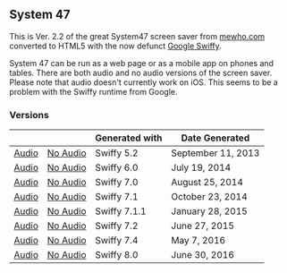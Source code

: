## System 47

This is Ver. 2.2 of the great System47 screen saver from [mewho.com](http://mewho.com/system47/) converted to HTML5 with the now defunct [Google Swiffy](https://developers.google.com/swiffy/).

System 47 can be run as a web page or as a mobile app on phones and tables. There are both audio and no audio versions of the screen saver. Please note that audio doesn't currently work on iOS. This seems to be a problem with the Swiffy runtime from Google.

### Versions

|                                        |                                             | Generated with | Date Generated     |
| -------------------------------------- | ------------------------------------------- | -------------- | ------------------ |
| [Audio](./app/v5.2/audio/index.html)   | [No Audio](./app/v5.2/noaudio/index.html)   |  Swiffy 5.2    | September 11, 2013 |
| [Audio](./app/v6.0/audio/index.html)   | [No Audio](./app/v6.0/noaudio/index.html)   |  Swiffy 6.0    | July 19, 2014      |
| [Audio](./app/v7.0/audio/index.html)   | [No Audio](./app/v7.0/noaudio/index.html)   |  Swiffy 7.0    | August 25, 2014    |
| [Audio](./app/v7.1/audio/index.html)   | [No Audio](./app/v7.1/noaudio/index.html)   |  Swiffy 7.1    | October 23, 2014   |
| [Audio](./app/v7.1.1/audio/index.html) | [No Audio](./app/v7.1.1/noaudio/index.html) |  Swiffy 7.1.1  | January 28, 2015   |
| [Audio](./app/v7.2/audio/index.html)   | [No Audio](./app/v7.2/noaudio/index.html)   |  Swiffy 7.2    | June 27, 2015      |
| [Audio](./app/v7.4/audio/index.html)   | [No Audio](./app/v7.4/noaudio/index.html)   |  Swiffy 7.4    | May 7, 2016        |
| [Audio](./app/v8.0/audio/index.html)   | [No Audio](./app/v8.0/noaudio/index.html)   |  Swiffy 8.0    | June 30, 2016      |
